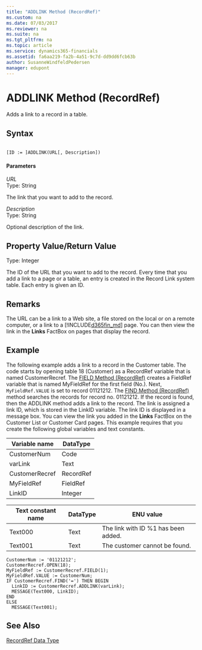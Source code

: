 ```yaml
---
title: "ADDLINK Method (RecordRef)"
ms.custom: na
ms.date: 07/03/2017
ms.reviewer: na
ms.suite: na
ms.tgt_pltfrm: na
ms.topic: article
ms.service: dynamics365-financials
ms.assetid: fa6aa219-fa2b-4a51-9c7d-dd9dd6fcb63b
author: SusanneWindfeldPedersen
manager: edupont
---
```


 

# ADDLINK Method (RecordRef)
Adds a link to a record in a table.  

## Syntax  

```  

[ID := ]ADDLINK(URL[, Description])  
```  

#### Parameters  
 *URL*  
 Type: String  

 The link that you want to add to the record.  

 *Description*  
 Type: String  

 Optional description of the link.  

## Property Value/Return Value  
 Type: Integer  

 The ID of the URL that you want to add to the record. Every time that you add a link to a page or a table, an entry is created in the Record Link system table. Each entry is given an ID.  

## Remarks  
 The URL can be a link to a Web site, a file stored on the local or on a remote computer, or a link to a [!INCLUDE[d365fin_md](../includes/d365fin_md.md)] page. You can then view the link in the **Links** FactBox on pages that display the record.  

## Example  
 The following example adds a link to a record in the Customer table. The code starts by opening table 18 \(Customer\) as a RecordRef variable that is named CustomerRecref. The [FIELD Method \(RecordRef\)](devenv-field-method-recordref.md) creates a FieldRef variable that is named MyFieldRef for the first field \(No.\). Next, `MyFieldRef.VALUE` is set to record 01121212. The [FIND Method \(RecordRef\)](devenv-find-method-recordref.md) method searches the records for record no. 01121212. If the record is found, then the ADDLINK method adds a link to the record. The link is assigned a link ID, which is stored in the LinkID variable. The link ID is displayed in a message box. You can view the link you added in the **Links** FactBox on the Customer List or Customer Card pages. This example requires that you create the following global variables and text constants.  

|Variable name|DataType|  
|-------------------|--------------|  
|CustomerNum|Code|  
|varLink|Text|  
|CustomerRecref|RecordRef|  
|MyFieldRef|FieldRef|  
|LinkID|Integer|  

|Text constant name|DataType|ENU value|  
|------------------------|--------------|---------------|  
|Text000|Text|The link with ID %1 has been added.|  
|Text001|Text|The customer cannot be found.|  

```  
CustomerNum := '01121212';  
CustomerRecref.OPEN(18);  
MyFieldRef := CustomerRecref.FIELD(1);  
MyFieldRef.VALUE := CustomerNum;  
IF CustomerRecref.FIND('=') THEN BEGIN  
  LinkID := CustomerRecref.ADDLINK(varLink);  
  MESSAGE(Text000, LinkID);  
END  
ELSE  
  MESSAGE(Text001);  
```  

## See Also  
 [RecordRef Data Type](../datatypes/devenv-recordref-data-type.md)
